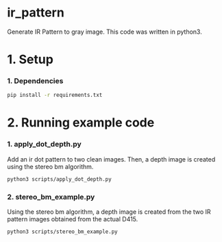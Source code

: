 # ir_pattern
Generate IR Pattern to gray image.
This code was written in python3.

# 1. Setup
### 1. Dependencies
```bash
pip install -r requirements.txt
```

# 2. Running example code
### 1. apply_dot_depth.py
Add an ir dot pattern to two clean images. Then, a depth image is created using the stereo bm algorithm.
```bash
python3 scripts/apply_dot_depth.py
```
### 2. stereo_bm_example.py
Using the stereo bm algorithm, a depth image is created from the two IR pattern images obtained from the actual D415.
```bash
python3 scripts/stereo_bm_example.py
```
